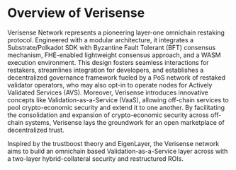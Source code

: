 # Overview of Verisense

Verisense Network represents a pioneering layer-one omnichain restaking protocol. Engineered with a modular architecture, it integrates a Substrate/Polkadot SDK with Byzantine Fault Tolerant (BFT) consensus mechanism, FHE-enabled lightweight consensus approach, and a WASM execution environment. This design fosters seamless interactions for restakers, streamlines integration for developers, and establishes a decentralized governance framework fueled by a PoS network of restaked validator operators, who may also opt-in to operate nodes for Actively Validated Services (AVS). Moreover, Verisense introduces innovative concepts like Validation-as-a-Service (VaaS), allowing off-chain services to pool crypto-economic security and extend it to one another. By facilitating the consolidation and expansion of crypto-economic security across off-chain systems, Verisense lays the groundwork for an open marketplace of decentralized trust.

Inspired by the trustboost theory and EigenLayer, the Verisense network aims to build an omnichain based Validation-as-a-Service layer across with a two-layer hybrid-collateral security and restructured ROIs.
